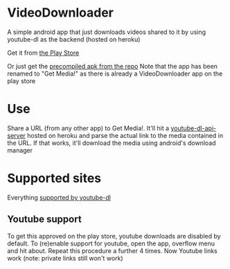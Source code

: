 # VideoDownloader
A simple android app that just downloads videos shared to it by using youtube-dl as the backend (hosted on heroku)

Get it from [the Play Store](https://play.google.com/store/apps/details?id=uk.me.gman.getmedia)

Or just get the [precompiled apk from the repo](https://github.com/zeronickname/VideoDownloader/raw/master/app/app-release.apk)
Note that the app has been renamed to "Get Media!" as there is already a VideoDownloader app on the play store

# Use
Share a URL (from any other app) to Get Media!. It'll hit a [youtube-dl-api-server](https://github.com/jaimeMF/youtube-dl-api-server/) hosted on heroku and parse the actual link to the media contained in the URL. If that works, it'll download the media using android's download manager


# Supported sites
Everything [supported by youtube-dl](https://rg3.github.io/youtube-dl/supportedsites.html)
## Youtube support
To get this approved on the play store, youtube downloads are disabled by default. To (re)enable support for youtube, open the app, overflow menu and hit about. Repeat this procedure a further 4 times. Now Youtube links work (note: private links still won't work)